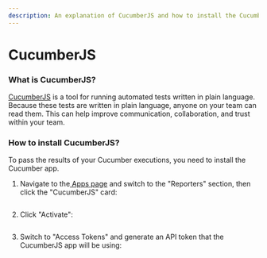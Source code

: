 ```yaml
---
description: An explanation of CucumberJS and how to install the CucumberJS app in Qase.
---
```


# CucumberJS

### What is CucumberJS?

[CucumberJS](https://cucumber.io/) is a tool for running automated tests written in plain language. Because these tests are written in plain language, anyone on your team can read them. This can help improve communication, collaboration, and trust within your team.

### How to install CucumberJS?

To pass the results of your Cucumber executions, you need to install the Cucumber app.

1.  Navigate to the[ Apps page](https://app.qase.io/apps) and switch to the "Reporters" section, then click the "CucumberJS" card:



    <figure><img src="https://downloads.intercomcdn.com/i/o/658392055/e4940c65416f70179e3a8755/image.png" alt=""><figcaption></figcaption></figure>
2.  Click "Activate":



    <figure><img src="https://downloads.intercomcdn.com/i/o/658392406/21a96e8cf08b0b3784dabcf3/image.png" alt=""><figcaption></figcaption></figure>
3.  Switch to "Access Tokens" and generate an API token that the CucumberJS app will be using:



    <figure><img src="https://downloads.intercomcdn.com/i/o/658392815/427663e842c5221b960094be/image.png" alt=""><figcaption></figcaption></figure>
